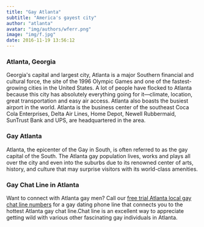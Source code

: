 ```yaml
---
title: "Gay Atlanta"
subtitle: "America's gayest city"
author: "atlanta"
avatar: "img/authors/wferr.png"
image: "img/f.jpg"
date: 2016-11-19 13:56:12
---
```

### Atlanta, Georgia
Georgia's capital and largest city, Atlanta is a major Southern financial and cultural force, the site of the 1996 Olympic Games and one of the fastest-growing cities in the United States. A lot of people have flocked to Atlanta because this city has absolutely everything going for it—climate, location, great transportation and easy air access. Atlanta also boasts the busiest airport in the world. Atlanta is the business center of the southeast Coca Cola Enterprises, Delta Air Lines, Home Depot, Newell Rubbermaid, SunTrust Bank and UPS, are headquartered in the area.
### Gay Atlanta
Atlanta, the epicenter of the Gay in South, is often referred to as the gay capital of the South. The Atlanta gay population lives, works and plays all over the city and even into the suburbs due to its renowned center of arts, history, and culture that may surprise visitors with its world-class amenities.
### Gay Chat Line in Atlanta
Want to connect with Atlanta gay men? Call our [free trial Atlanta local gay chat line numbers](http://chatlinepal.com) for a gay dating phone line that connects you to the hottest Atlanta gay chat line.Chat line is an excellent way to appreciate getting wild with various other fascinating gay individuals in Atlanta.
